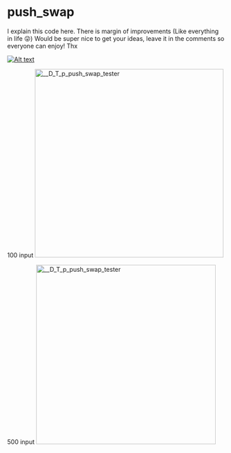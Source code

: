 # push_swap

I explain this code here. There is margin of improvements (Like everything in life 😜)
Would be super nice to get your ideas, leave it in the comments so everyone can enjoy! Thx

[![Alt text](https://img.youtube.com/vi/OaG81sDEpVk/0.jpg)](https://www.youtube.com/watch?v=OaG81sDEpVk)

100 input
<img width="436" alt="__D_T_p_push_swap_tester" src="https://github.com/suspectedoceano/push_swap/assets/78665699/601689f5-07aa-4fd4-b8ec-b3973fc058fe">

500 input
<img width="415" alt="__D_T_p_push_swap_tester" src="https://github.com/suspectedoceano/push_swap/assets/78665699/d0e3484b-8744-4ea4-8c98-df239e860b01">
